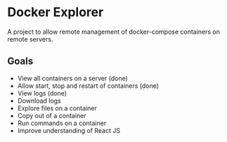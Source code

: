 # Docker Explorer

A project to allow remote management of docker-compose containers on remote servers.

Goals
-----
* View all containers on a server (done)
* Allow start, stop and restart of containers (done)
* View logs (done)
* Download logs
* Explore files on a container
* Copy out of a container
* Run commands on a container
* Improve understanding of React JS



